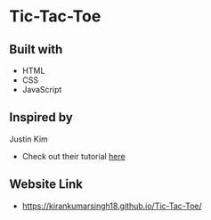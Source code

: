 # Tic-Tac-Toe

## Built with

- HTML
- CSS
- JavaScript

## Inspired by
Justin Kim
- Check out their tutorial <a href="https://youtu.be/Rzhcb4M9-0Q">here</a>


## Website Link

- https://kirankumarsingh18.github.io/Tic-Tac-Toe/

  
